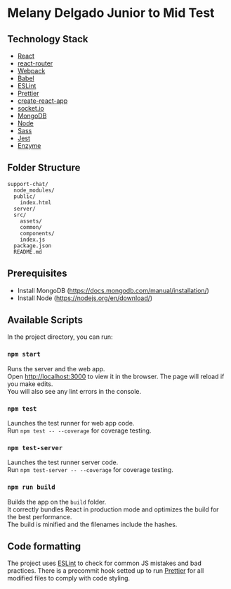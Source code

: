 # Melany Delgado Junior to Mid Test

## Technology Stack

- [React](https://reactjs.org/)
- [react-router](https://reacttraining.com/react-router/)
- [Webpack](https://webpack.js.org)
- [Babel](https://babeljs.io/)
- [ESLint](https://eslint.org/)
- [Prettier](https://prettier.io/)
- [create-react-app](https://github.com/facebook/create-react-app)
- [socket.io](https://socket.io)
- [MongoDB](https://www.mongodb.com)
- [Node](https://nodejs.org)
- [Sass](https://sass-lang.com)
- [Jest](https://jestjs.io)
- [Enzyme](https://github.com/airbnb/enzyme)

## Folder Structure

```
support-chat/
  node_modules/
  public/
    index.html
  server/
  src/
    assets/
    common/
    components/
    index.js
  package.json
  README.md
```

## Prerequisites

- Install MongoDB (https://docs.mongodb.com/manual/installation/)
- Install Node (https://nodejs.org/en/download/)

## Available Scripts

In the project directory, you can run:

### `npm start`

Runs the server and the web app.<br>
Open [http://localhost:3000](http://localhost:3000) to view it in the browser.
The page will reload if you make edits.<br>
You will also see any lint errors in the console.

### `npm test`

Launches the test runner for web app code.<br>
Run `npm test -- --coverage` for coverage testing.

### `npm test-server`

Launches the test runner server code.<br>
Run `npm test-server -- --coverage` for coverage testing.

### `npm run build`

Builds the app on the `build` folder.<br>
It correctly bundles React in production mode and optimizes the build for the best performance.<br>
The build is minified and the filenames include the hashes.

## Code formatting

The project uses [ESLint](https://eslint.org/) to check for common JS mistakes and bad practices.
There is a precommit hook setted up to run [Prettier](https://prettier.io/) for all modified files to comply with code styling.
